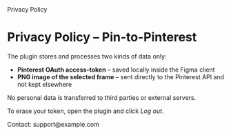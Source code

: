 <html lang="en">
<head><meta charset="utf-8">Privacy Policy</head>
<body>
  <h1>Privacy Policy – Pin-to-Pinterest</h1>

  <p>The plugin stores and processes two kinds of data only:</p>
  <ul>
    <li><strong>Pinterest OAuth access-token</strong> – saved locally inside the Figma client</li>
    <li><strong>PNG image of the selected frame</strong> – sent directly to the Pinterest API and not kept elsewhere</li>
  </ul>

  <p>No personal data is transferred to third parties or external servers.</p>

  <p>To erase your token, open the plugin and click <em>Log out</em>.</p>

  <p>Contact: support@example.com</p>
</body>
</html>
